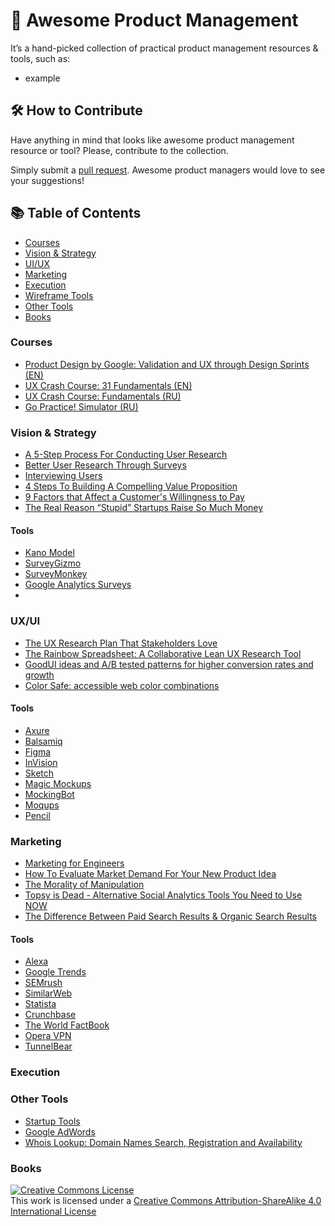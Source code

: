 # 💎 Awesome Product Management
It’s a hand-picked collection of practical product management resources & tools, such as: 
* example

## 🛠 How to Contribute
Have anything in mind that looks like awesome product management resource or tool? Please, contribute to the collection.

Simply submit a [pull request](https://github.com/AI-Sheva/awesome-product-management/pulls). Awesome product managers would love to see your suggestions!

## 📚 Table of Contents
* [Courses](https://github.com/AI-Sheva/awesome-product-management/blob/master/README.md#courses)
* [Vision & Strategy](https://github.com/AI-Sheva/awesome-product-management/blob/master/README.md#vision-&-strategy)
* [UI/UX](https://github.com/AI-Sheva/awesome-product-management/blob/master/README.md#ui/ux)
* [Marketing](https://github.com/AI-Sheva/awesome-product-management/blob/master/README.md#marketing)
* [Execution](https://github.com/AI-Sheva/awesome-product-management/blob/master/README.md#execution)
* [Wireframe Tools](https://github.com/AI-Sheva/awesome-product-management/blob/master/README.md#wireframe-tools)
* [Other Tools](https://github.com/AI-Sheva/awesome-product-management/blob/master/README.md#other-tools)
* [Books](https://github.com/AI-Sheva/awesome-product-management/blob/master/README.md#books)

### Courses
* [Product Design by Google: Validation and UX through Design Sprints (EN)](https://www.udacity.com/course/product-design--ud509)
* [UX Crash Course: 31 Fundamentals (EN)](http://thehipperelement.com/post/75476711614/ux-crash-course-31-fundamentals)
* [UX Crash Course: Fundamentals (RU)](https://medium.com/ux-crash-course)
* [Go Practice! Simulator (RU)](https://simulator.gopractice.ru/)

### Vision & Strategy 
* [A 5-Step Process For Conducting User Research](https://www.smashingmagazine.com/2013/09/5-step-process-conducting-user-research/)
* [Better User Research Through Surveys](https://uxmastery.com/better-user-research-through-surveys/)
* [Interviewing Users](https://www.nngroup.com/articles/interviewing-users/)
* [4 Steps To Building A Compelling Value Proposition](https://www.forbes.com/sites/michaelskok/2013/06/14/4-steps-to-building-a-compelling-value-proposition/)
* [9 Factors that Affect a Customer's Willingness to Pay](https://blog.blackcurve.com/9-factors-that-affect-a-customers-willingness-to-pay)
* [The Real Reason “Stupid” Startups Raise So Much Money](https://www.nirandfar.com/2014/12/stupid-startups.html)

#### Tools
* [Kano Model](https://www.kanomodel.com/)
* [SurveyGizmo](https://www.surveygizmo.com/)
* [SurveyMonkey](https://www.surveymonkey.com/)
* [Google Analytics Surveys](https://www.google.com/analytics/surveys/#)
* []()

### UX/UI
* [The UX Research Plan That Stakeholders Love](https://www.smashingmagazine.com/2012/01/ux-research-plan-stakeholders-love/)
* [The Rainbow Spreadsheet: A Collaborative Lean UX Research Tool](https://www.smashingmagazine.com/2013/04/rainbow-spreadsheet-collaborative-ux-research-tool/)
* [GoodUI ideas and A/B tested patterns for higher conversion rates and growth](https://goodui.org/)
* [Color Safe: accessible web color combinations](http://colorsafe.co/)

#### Tools
* [Axure](https://www.axure.com/)
* [Balsamiq](https://balsamiq.com/)
* [Figma](https://www.figma.com/)
* [InVision](https://www.invisionapp.com/)
* [Sketch](https://www.sketchapp.com/)
* [Magic Mockups](http://magicmockups.com/)
* [MockingBot](https://mockingbot.com/)
* [Moqups](https://moqups.com/)
* [Pencil](https://github.com/evolus/pencil) 

### Marketing
* [Marketing for Engineers](https://github.com/LisaDziuba/Marketing-for-Engineers/blob/master/README.md)
* [How To Evaluate Market Demand For Your New Product Idea](https://www.shopify.com/blog/13444793-how-to-evaluate-market-demand-for-your-new-product-idea)
* [The Morality of Manipulation](https://www.nirandfar.com/2012/07/the-art-of-manipulation.html)
* [Topsy is Dead - Alternative Social Analytics Tools You Need to Use NOW](https://www.semrush.com/blog/topsy-is-dead-alternative-social-analytics-tools-you-need-to-use-now/)
* [The Difference Between Paid Search Results & Organic Search Results](https://web.archive.org/web/20150424032957/http://info.barcelonacreative.com/blog/bid/268929/The-Difference-Between-Paid-Search-Results-Organic-Search-Results)


#### Tools
* [Alexa](https://www.alexa.com/)
* [Google Trends](https://trends.google.com/trends/)
* [SEMrush](https://www.semrush.com/)
* [SimilarWeb](https://www.similarweb.com/)
* [Statista](https://www.statista.com/)
* [Crunchbase](https://www.crunchbase.com/)
* [The World FactBook](https://www.cia.gov/library/publications/resources/the-world-factbook/)
* [Opera VPN](https://www.opera.com/uk/computer/features/free-vpn)
* [TunnelBear](https://www.tunnelbear.com/)

### Execution   

### Other Tools
* [Startup Tools](https://steveblank.com/tools-and-blogs-for-entrepreneurs/)
* [Google AdWords](https://adwords.google.com/home/)
* [Whois Lookup: Domain Names Search, Registration and Availability](https://www.whois.net/)

### Books



<a rel="license" href="http://creativecommons.org/licenses/by-sa/4.0/"><img alt="Creative Commons License" style="border-width:0" src="https://i.creativecommons.org/l/by-sa/4.0/88x31.png" /></a><br />This work is licensed under a <a rel="license" href="http://creativecommons.org/licenses/by-sa/4.0/">Creative Commons Attribution-ShareAlike 4.0 International License</a>
